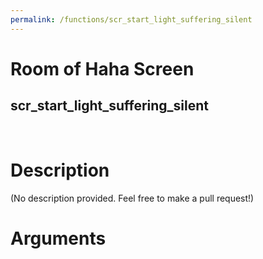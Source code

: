 ```yaml
---
permalink: /functions/scr_start_light_suffering_silent
---
```

# Room of Haha Screen  
## scr_start_light_suffering_silent  
&nbsp;  
# Description  
(No description provided. Feel free to make a pull request!) 
&nbsp;  
# Arguments


